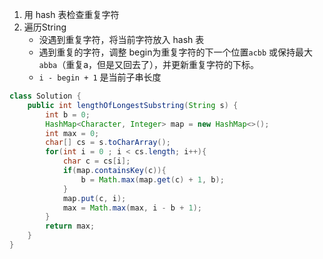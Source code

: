1. 用 hash 表检查重复字符
2. 遍历String
    - 没遇到重复字符，将当前字符放入 hash 表
    - 遇到重复的字符，调整 begin为重复字符的下一个位置`acbb` 或保持最大`abba`（重复a，但是又回去了），并更新重复字符的下标。
    - `i - begin + 1` 是当前子串长度

```java
class Solution {
    public int lengthOfLongestSubstring(String s) {
        int b = 0;
        HashMap<Character, Integer> map = new HashMap<>();
        int max = 0;
        char[] cs = s.toCharArray();
        for(int i = 0 ; i < cs.length; i++){
            char c = cs[i];
            if(map.containsKey(c)){
                b = Math.max(map.get(c) + 1, b);
            }
            map.put(c, i);
            max = Math.max(max, i - b + 1);
        }
        return max;
    }
}
```